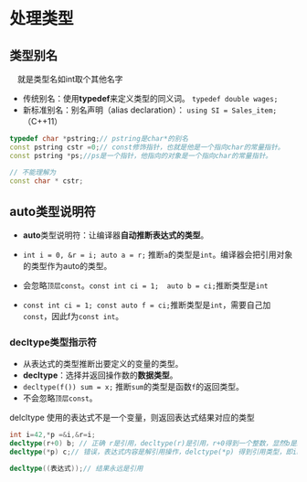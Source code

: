 <!--
 * @Descripttion: 
 * @version: 
 * @Author: Li Jiaxin
 * @Date: 2021-09-07 20:11:11
 * @LastEditors: Li Jiaxin
 * @LastEditTime: 2021-09-07 21:30:13
-->

# 处理类型
## 类型别名
&ensp;&ensp;就是类型名如int取个其他名字
- 传统别名：使用**typedef**来定义类型的同义词。 `typedef double wages;`
- 新标准别名：别名声明（alias declaration）： `using SI = Sales_item;`（C++11）

```CPP
typedef char *pstring;// pstring是char*的别名
const pstring cstr =0;// const修饰指针，也就是他是一个指向char的常量指针。
const pstring *ps;//ps是一个指针，他指向的对象是一个指向char的常量指针。

// 不能理解为
const char * cstr;
```

## auto类型说明符

- **auto**类型说明符：让编译器**自动推断表达式的类型**。
- `int i = 0, &r = i; auto a = r;` 推断`a`的类型是`int`。编译器会把引用对象的类型作为auto的类型。
- 会忽略`顶层const`。`const int ci = 1;  auto b = ci;`推断类型是`int`

- `const int ci = 1; const auto f = ci;`推断类型是`int`，需要自己加`const`，因此f为`const int`。

### decltype类型指示符

- 从表达式的类型推断出要定义的变量的类型。
- **decltype**：选择并返回操作数的**数据类型**。
- `decltype(f()) sum = x;` 推断`sum`的类型是函数`f`的返回类型。
- 不会忽略`顶层const`。

delcltype 使用的表达式不是一个变量，则返回表达式结果对应的类型

```CPP
int i=42,*p =&i,&r=i;
decltype(r+0) b; // 正确 r是引用，decltype(r)是引用，r+0得到一个整数，显然b是int类型，相当于int b
decltype(*p) c;// 错误，表达式内容是解引用操作，delctype(*p) 得到引用类型，即int&；

decltype((表达式));// 结果永远是引用
```